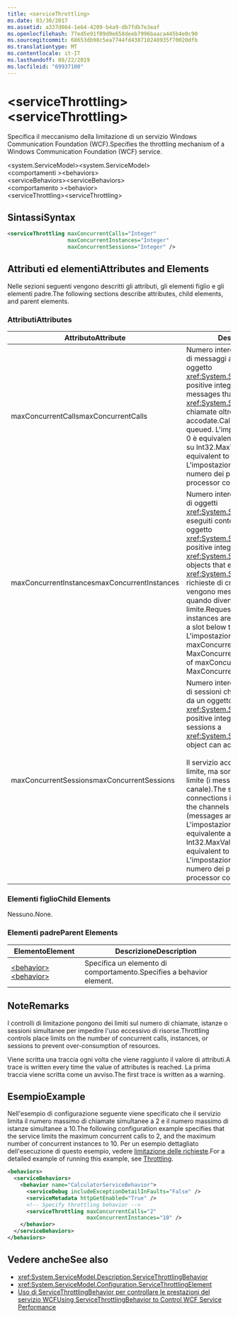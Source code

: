 ```yaml
---
title: <serviceThrottling>
ms.date: 03/30/2017
ms.assetid: a337d064-1e64-4209-b4a9-db7fdb7e3eaf
ms.openlocfilehash: 77ed5e91f09d9e658deeb7996baaca445b4e0c90
ms.sourcegitcommit: 68653db98c5ea7744fd438710248935f70020dfb
ms.translationtype: MT
ms.contentlocale: it-IT
ms.lasthandoff: 08/22/2019
ms.locfileid: "69937100"
---
```

# <a name="servicethrottling"></a><span data-ttu-id="a3e0a-101">\<serviceThrottling></span><span class="sxs-lookup"><span data-stu-id="a3e0a-101">\<serviceThrottling></span></span>
<span data-ttu-id="a3e0a-102">Specifica il meccanismo della limitazione di un servizio Windows Communication Foundation (WCF).</span><span class="sxs-lookup"><span data-stu-id="a3e0a-102">Specifies the throttling mechanism of a Windows Communication Foundation (WCF) service.</span></span>  
  
 <span data-ttu-id="a3e0a-103">\<system.ServiceModel></span><span class="sxs-lookup"><span data-stu-id="a3e0a-103">\<system.ServiceModel></span></span>  
<span data-ttu-id="a3e0a-104">\<comportamenti ></span><span class="sxs-lookup"><span data-stu-id="a3e0a-104">\<behaviors></span></span>  
<span data-ttu-id="a3e0a-105">\<serviceBehaviors></span><span class="sxs-lookup"><span data-stu-id="a3e0a-105">\<serviceBehaviors></span></span>  
<span data-ttu-id="a3e0a-106">\<comportamento ></span><span class="sxs-lookup"><span data-stu-id="a3e0a-106">\<behavior></span></span>  
<span data-ttu-id="a3e0a-107">\<serviceThrottling></span><span class="sxs-lookup"><span data-stu-id="a3e0a-107">\<serviceThrottling></span></span>  
  
## <a name="syntax"></a><span data-ttu-id="a3e0a-108">Sintassi</span><span class="sxs-lookup"><span data-stu-id="a3e0a-108">Syntax</span></span>  
  
```xml  
<serviceThrottling maxConcurrentCalls="Integer"
                   maxConcurrentInstances="Integer"
                   maxConcurrentSessions="Integer" />
```  
  
## <a name="attributes-and-elements"></a><span data-ttu-id="a3e0a-109">Attributi ed elementi</span><span class="sxs-lookup"><span data-stu-id="a3e0a-109">Attributes and Elements</span></span>  
 <span data-ttu-id="a3e0a-110">Nelle sezioni seguenti vengono descritti gli attributi, gli elementi figlio e gli elementi padre.</span><span class="sxs-lookup"><span data-stu-id="a3e0a-110">The following sections describe attributes, child elements, and parent elements.</span></span>  
  
### <a name="attributes"></a><span data-ttu-id="a3e0a-111">Attributi</span><span class="sxs-lookup"><span data-stu-id="a3e0a-111">Attributes</span></span>  
  
|<span data-ttu-id="a3e0a-112">Attributo</span><span class="sxs-lookup"><span data-stu-id="a3e0a-112">Attribute</span></span>|<span data-ttu-id="a3e0a-113">Descrizione</span><span class="sxs-lookup"><span data-stu-id="a3e0a-113">Description</span></span>|  
|---------------|-----------------|  
|<span data-ttu-id="a3e0a-114">maxConcurrentCalls</span><span class="sxs-lookup"><span data-stu-id="a3e0a-114">maxConcurrentCalls</span></span>|<span data-ttu-id="a3e0a-115">Numero intero positivo che limita il numero di messaggi attualmente elaborati in un oggetto <xref:System.ServiceModel.ServiceHost>.</span><span class="sxs-lookup"><span data-stu-id="a3e0a-115">A positive integer that limits the number of messages that currently process across a <xref:System.ServiceModel.ServiceHost>.</span></span> <span data-ttu-id="a3e0a-116">Le chiamate oltre il limite vengono accodate.</span><span class="sxs-lookup"><span data-stu-id="a3e0a-116">Calls in excess of the limit are queued.</span></span> <span data-ttu-id="a3e0a-117">L'impostazione di questo valore su 0 è equivalente alla relativa impostazione su Int32.MaxValue.</span><span class="sxs-lookup"><span data-stu-id="a3e0a-117">Setting this value to 0 is equivalent to setting it to Int32.MaxValue.</span></span> <span data-ttu-id="a3e0a-118">L'impostazione predefinita è 16 \* il numero dei processori.</span><span class="sxs-lookup"><span data-stu-id="a3e0a-118">The default is 16 \* processor count.</span></span>|  
|<span data-ttu-id="a3e0a-119">maxConcurrentInstances</span><span class="sxs-lookup"><span data-stu-id="a3e0a-119">maxConcurrentInstances</span></span>|<span data-ttu-id="a3e0a-120">Numero intero positivo che limita il numero di oggetti <xref:System.ServiceModel.InstanceContext> eseguiti contemporaneamente in un oggetto <xref:System.ServiceModel.ServiceHost>.</span><span class="sxs-lookup"><span data-stu-id="a3e0a-120">A positive integer that limits the number of <xref:System.ServiceModel.InstanceContext> objects that execute at one time across a <xref:System.ServiceModel.ServiceHost>.</span></span> <span data-ttu-id="a3e0a-121">Le richieste di creare istanze aggiuntive vengono messe in coda e completate quando diventa disponibile uno slot sotto il limite.</span><span class="sxs-lookup"><span data-stu-id="a3e0a-121">Requests to create additional instances are queued and complete when a slot below the limit becomes available.</span></span> <span data-ttu-id="a3e0a-122">L'impostazione predefinita è la somma di maxConcurrentSessions più MaxConcurrentCalls</span><span class="sxs-lookup"><span data-stu-id="a3e0a-122">The default is the sum of maxConcurrentSessions and MaxConcurrentCalls</span></span>|  
|<span data-ttu-id="a3e0a-123">maxConcurrentSessions</span><span class="sxs-lookup"><span data-stu-id="a3e0a-123">maxConcurrentSessions</span></span>|<span data-ttu-id="a3e0a-124">Numero intero positivo che limita il numero di sessioni che possono essere accettate da un oggetto <xref:System.ServiceModel.ServiceHost>.</span><span class="sxs-lookup"><span data-stu-id="a3e0a-124">A positive integer that limits the number of sessions a <xref:System.ServiceModel.ServiceHost> object can accept.</span></span><br /><br /> <span data-ttu-id="a3e0a-125">Il servizio accetterà le connessioni oltre il limite, ma sono attivi solo i canali sotto il limite (i messaggi vengono letti dal canale).</span><span class="sxs-lookup"><span data-stu-id="a3e0a-125">The service will accept connections in excess of the limit, but only the channels below the limit are active (messages are read from the channel).</span></span> <span data-ttu-id="a3e0a-126">L'impostazione di questo valore su 0 è equivalente alla relativa impostazione su Int32.MaxValue.</span><span class="sxs-lookup"><span data-stu-id="a3e0a-126">Setting this value to 0 is equivalent to setting it to Int32.MaxValue.</span></span> <span data-ttu-id="a3e0a-127">L'impostazione predefinita è 100 \* il numero dei processori.</span><span class="sxs-lookup"><span data-stu-id="a3e0a-127">The default is 100 \* processor count.</span></span>|  
  
### <a name="child-elements"></a><span data-ttu-id="a3e0a-128">Elementi figlio</span><span class="sxs-lookup"><span data-stu-id="a3e0a-128">Child Elements</span></span>  
 <span data-ttu-id="a3e0a-129">Nessuno.</span><span class="sxs-lookup"><span data-stu-id="a3e0a-129">None.</span></span>  
  
### <a name="parent-elements"></a><span data-ttu-id="a3e0a-130">Elementi padre</span><span class="sxs-lookup"><span data-stu-id="a3e0a-130">Parent Elements</span></span>  
  
|<span data-ttu-id="a3e0a-131">Elemento</span><span class="sxs-lookup"><span data-stu-id="a3e0a-131">Element</span></span>|<span data-ttu-id="a3e0a-132">Descrizione</span><span class="sxs-lookup"><span data-stu-id="a3e0a-132">Description</span></span>|  
|-------------|-----------------|  
|[<span data-ttu-id="a3e0a-133">\<behavior></span><span class="sxs-lookup"><span data-stu-id="a3e0a-133">\<behavior></span></span>](behavior-of-endpointbehaviors.md)|<span data-ttu-id="a3e0a-134">Specifica un elemento di comportamento.</span><span class="sxs-lookup"><span data-stu-id="a3e0a-134">Specifies a behavior element.</span></span>|  
  
## <a name="remarks"></a><span data-ttu-id="a3e0a-135">Note</span><span class="sxs-lookup"><span data-stu-id="a3e0a-135">Remarks</span></span>  
 <span data-ttu-id="a3e0a-136">I controlli di limitazione pongono dei limiti sul numero di chiamate, istanze o sessioni simultanee per impedire l'uso eccessivo di risorse.</span><span class="sxs-lookup"><span data-stu-id="a3e0a-136">Throttling controls place limits on the number of concurrent calls, instances, or sessions to prevent over-consumption of resources.</span></span>  
  
 <span data-ttu-id="a3e0a-137">Viene scritta una traccia ogni volta che viene raggiunto il valore di attributi.</span><span class="sxs-lookup"><span data-stu-id="a3e0a-137">A trace is written every time the value of attributes is reached.</span></span> <span data-ttu-id="a3e0a-138">La prima traccia viene scritta come un avviso.</span><span class="sxs-lookup"><span data-stu-id="a3e0a-138">The first trace is written as a warning.</span></span>  
  
## <a name="example"></a><span data-ttu-id="a3e0a-139">Esempio</span><span class="sxs-lookup"><span data-stu-id="a3e0a-139">Example</span></span>  
 <span data-ttu-id="a3e0a-140">Nell'esempio di configurazione seguente viene specificato che il servizio limita il numero massimo di chiamate simultanee a 2 e il numero massimo di istanze simultanee a 10.</span><span class="sxs-lookup"><span data-stu-id="a3e0a-140">The following configuration example specifies that the service limits the maximum concurrent calls to 2, and the maximum number of concurrent instances to 10.</span></span> <span data-ttu-id="a3e0a-141">Per un esempio dettagliato dell'esecuzione di questo esempio, vedere [limitazione delle richieste](../../../wcf/samples/throttling.md).</span><span class="sxs-lookup"><span data-stu-id="a3e0a-141">For a detailed example of running this example, see [Throttling](../../../wcf/samples/throttling.md).</span></span>  
  
```xml  
<behaviors>
  <serviceBehaviors>
    <behavior name="CalculatorServiceBehavior">
      <serviceDebug includeExceptionDetailInFaults="False" />
      <serviceMetadata httpGetEnabled="True" />
      <!-- Specify throttling behavior -->
      <serviceThrottling maxConcurrentCalls="2"
                         maxConcurrentInstances="10" />
    </behavior>
  </serviceBehaviors>
</behaviors>
```  
  
## <a name="see-also"></a><span data-ttu-id="a3e0a-142">Vedere anche</span><span class="sxs-lookup"><span data-stu-id="a3e0a-142">See also</span></span>

- <xref:System.ServiceModel.Description.ServiceThrottlingBehavior>
- <xref:System.ServiceModel.Configuration.ServiceThrottlingElement>
- [<span data-ttu-id="a3e0a-143">Uso di ServiceThrottlingBehavior per controllare le prestazioni del servizio WCF</span><span class="sxs-lookup"><span data-stu-id="a3e0a-143">Using ServiceThrottlingBehavior to Control WCF Service Performance</span></span>](../../../wcf/feature-details/using-servicethrottlingbehavior-to-control-wcf-service-performance.md)
